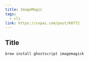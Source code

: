 ```yaml
---
title: ImageMagic
tags:
  - cli
link: https://sspai.com/post/60772
---
```


## Title

```sh
brew install ghostscript imagemagick
```
